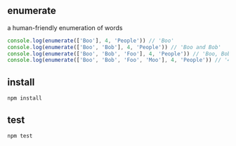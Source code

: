 ## enumerate
a human-friendly enumeration of words

```javascript
console.log(enumerate(['Boo'], 4, 'People')) // 'Boo'
console.log(enumerate(['Boo', 'Bob'], 4, 'People')) // 'Boo and Bob'
console.log(enumerate(['Boo', 'Bob', 'Foo'], 4, 'People')) // 'Boo, Bob and Foo'
console.log(enumerate(['Boo', 'Bob', 'Foo', 'Moo'], 4, 'People')) // '4 People'
```

## install
`npm install`

## test
`npm test`
